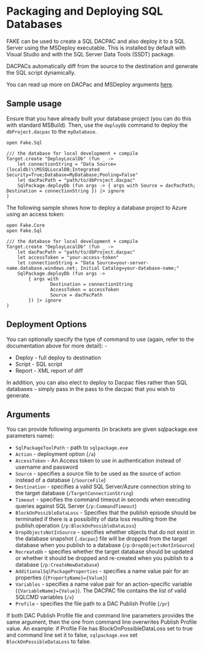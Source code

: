 # Packaging and Deploying SQL Databases

FAKE can be used to create a SQL DACPAC and also deploy it to a SQL Server using the MSDeploy executable. This is installed by default with Visual Studio and with the SQL Server Data Tools (SSDT) package.

DACPACs automatically diff from the source to the destination and generate the SQL script dynamically.

You can read up more on DACPac and MSDeploy arguments [here](https://msdn.microsoft.com/en-us/library/hh550081%28v=vs.103%29.aspx).

## Sample usage

Ensure that you have already built your database project (you can do this with standard MSBuild). Then, use the ``deployDb`` command to deploy the ``dbProject.dacpac`` to the ``myDatabase``.

    open Fake.Sql

    /// the database for local development + compile
    Target.create "DeployLocalDb" (fun _ ->
        let connectionString = "Data Source=(localdb)\\MSSQLLocalDB;Integrated Security=True;Database=MyDatabase;Pooling=False"
        let dacPacPath = "path/to/dbProject.dacpac"
        SqlPackage.deployDb (fun args -> { args with Source = dacPacPath; Destination = connectionString }) |> ignore
    )

The following sample shows how to deploy a database project to Azure using an access token:

    open Fake.Core
    open Fake.Sql

    /// the database for local development + compile
    Target.create "DeployLocalDb" (fun _ ->
        let dacPacPath = "path/to/dbProject.dacpac"
        let accessToken = "your-access-token"
        let connectionString = "Data Source=your-server-name.database.windows.net; Initial Catalog=your-database-name;" 
        SqlPackage.deployDb (fun args -> 
            { args with 
                    Destination = connectionString
                    AccessToken = accessToken
                    Source = dacPacPath 
            }) |> ignore
    )

## Deployment Options

You can optionally specify the type of command to use (again, refer to the documentation above for more detail): -

* Deploy - full deploy to destination
* Script - SQL script
* Report - XML report of diff

In addition, you can also elect to deploy to Dacpac files rather than SQL databases - simply pass in the pass to the dacpac that you wish to generate.


## Arguments

You can provide following arguments (in brackets are given sqlpackage.exe parameters name):

* ``SqlPackageToolPath`` - path to ``sqlpackage.exe``
* ``Action`` - deployment option (``/a``)
* ``AccessToken`` - An Access token to use in authentication instead of username and password
* ``Source`` - specifies a source file to be used as the source of action instead of a database (``/SourceFile``)
* ``Destination`` - specifies a valid SQL Server/Azure connection string to the target database (``/TargetConnectionString``)
* ``Timeout`` - specifies the command timeout in seconds when executing queries against SQL Server (``/p:CommandTimeout``)
* ``BlockOnPossibleDataLoss`` - Specifies that the publish episode should be terminated if there is a possibility of data loss resulting from the publish.operation (``/p:BlockOnPossibleDataLoss``)
* ``DropObjectsNotInSource`` - specifies whether objects that do not exist in the database snapshot (``.dacpac``) file will be dropped from the target database when you publish to a database (``/p:DropObjectsNotInSource``) 
* ``RecreateDb`` - specifies whether the target database should be updated or whether it should be dropped and re-created when you publish to a database (``/p:CreateNewDatabase``)
* ``AdditionalSqlPackageProperties`` - specifies a name value pair for an properties (``{PropertyName}={Value}``)
* ``Variables`` - specifies a name value pair for an action-specific variable (``{VariableName}={Value}``). The DACPAC file contains the list of valid SQLCMD variables (``/v``)
* ``Profile`` - specifies the file path to a DAC Publish Profile (``/pr``)

If both DAC Publish Profile file and command line parameters provides the same argument, then the one from command line overwrites Publish Profile value. An example: if Profile File has BlockOnPossibleDataLoss set to true and command line set it to false, ``sqlpackage.exe`` set ``BlockOnPossibleDataLoss`` to false.
